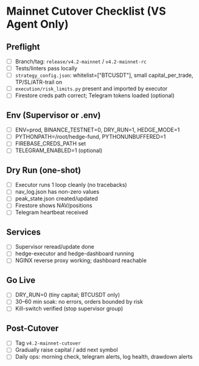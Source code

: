 # Mainnet Cutover Checklist (VS Agent Only)

## Preflight
- [ ] Branch/tag: `release/v4.2-mainnet` / `v4.2-mainnet-rc`
- [ ] Tests/linters pass locally
- [ ] `strategy_config.json`: whitelist=["BTCUSDT"], small capital_per_trade, TP/SL/ATR-trail on
- [ ] `execution/risk_limits.py` present and imported by executor
- [ ] Firestore creds path correct; Telegram tokens loaded (optional)

## Env (Supervisor or .env)
- [ ] ENV=prod, BINANCE_TESTNET=0, DRY_RUN=1, HEDGE_MODE=1
- [ ] PYTHONPATH=/root/hedge-fund, PYTHONUNBUFFERED=1
- [ ] FIREBASE_CREDS_PATH set
- [ ] TELEGRAM_ENABLED=1 (optional)

## Dry Run (one-shot)
- [ ] Executor runs 1 loop cleanly (no tracebacks)
- [ ] nav_log.json has non-zero values
- [ ] peak_state.json created/updated
- [ ] Firestore shows NAV/positions
- [ ] Telegram heartbeat received

## Services
- [ ] Supervisor reread/update done
- [ ] hedge-executor and hedge-dashboard running
- [ ] NGINX reverse proxy working; dashboard reachable

## Go Live
- [ ] DRY_RUN=0 (tiny capital; BTCUSDT only)
- [ ] 30–60 min soak: no errors, orders bounded by risk
- [ ] Kill-switch verified (stop supervisor group)

## Post-Cutover
- [ ] Tag `v4.2-mainnet-cutover`
- [ ] Gradually raise capital / add next symbol
- [ ] Daily ops: morning check, telegram alerts, log health, drawdown alerts
